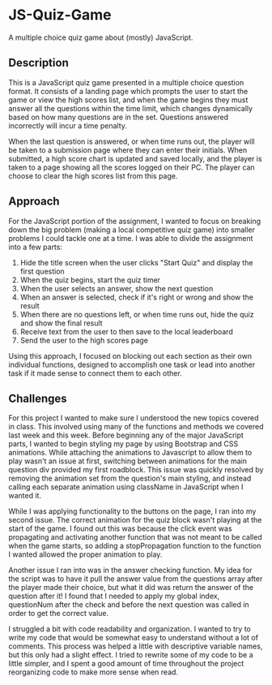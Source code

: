 # JS-Quiz-Game
A multiple choice quiz game about (mostly) JavaScript.

## Description
This is a JavaScript quiz game presented in a multiple choice question format. It consists of a landing page which prompts the user to start the game or view the high scores list, and when the game begins they must answer all the questions within the time limit, which changes dynamically based on how many questions are in the set. Questions answered incorrectly will incur a time penalty. 

When the last question is answered, or when time runs out, the player will be taken to a submission page where they can enter their initials. When submitted, a high score chart is updated and saved locally, and the player is taken to a page showing all the scores logged on their PC. The player can choose to clear the high scores list from this page.

## Approach
For the JavaScript portion of the assignment, I wanted to focus on breaking down the big problem (making a local competitive quiz game) into smaller problems I could tackle one at a time. I was able to divide the assignment into a few parts:
1. Hide the title screen when the user clicks "Start Quiz" and display the first question
2. When the quiz begins, start the quiz timer
2. When the user selects an answer, show the next question
3. When an answer is selected, check if it's right or wrong and show the result
4. When there are no questions left, or when time runs out, hide the quiz and show the final result
5. Receive text from the user to then save to the local leaderboard
6. Send the user to the high scores page

Using this approach, I focused on blocking out each section as their own individual functions, designed to accomplish one task or lead into another task if it made sense to connect them to each other.

## Challenges
For this project I wanted to make sure I understood the new topics covered in class. This involved using many of the functions and methods we covered last week and this week. Before beginning any of the major JavaScript parts, I wanted to begin styling my page by using Bootstrap and CSS animations. While attaching the animations to Javascript to allow them to play wasn't an issue at first, switching between animations for the main question div provided my first roadblock. This issue was quickly resolved by removing the animation set from the question's main styling, and instead calling each separate animation using className in JavaScript when I wanted it.

While I was applying functionality to the buttons on the page, I ran into my second issue. The correct animation for the quiz block wasn't playing at the start of the game. I found out this was because the click event was propagating and activating another function that was not meant to be called when the game starts, so adding a stopPropagation function to the function I wanted allowed the proper animation to play.

Another issue I ran into was in the answer checking function. My idea for the script was to have it pull the answer value from the questions array after the player made their choice, but what it did was return the answer of the question after it! I found that I needed to apply my global index, questionNum after the check and before the next question was called in order to get the correct value.

I struggled a bit with code readability and organization. I wanted to try to write my code that would be somewhat easy to understand without a lot of comments. This process was helped a little with descriptive variable names, but this only had a slight effect. I tried to rewrite some of my code to be a little simpler, and I spent a good amount of time throughout the project reorganizing code to make more sense when read.
